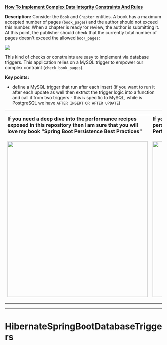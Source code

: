 **[How To Implement Complex Data Integrity Constraints And Rules](https://github.com/AnghelLeonard/Hibernate-SpringBoot/tree/master/HibernateSpringBootDatabaseTriggers)**
 
**Description:** Consider the `Book` and `Chapter` entities. A book has a maximum accepted number of pages (`book_pages`) and the author should not exceed this number. When a chapter is ready for review, the author is submitting it. At this point, the publisher should check that the currently total number of pages doesn't exceed the allowed `book_pages`:

![](https://github.com/AnghelLeonard/Hibernate-SpringBoot/blob/master/HibernateSpringBootDatabaseTriggers/MySQL_Trigger_For_Complex_Data_Integrity_Checks.png)

This kind of checks or constraints are easy to implement via database triggers. This application relies on a MySQL trigger to empower our complex contraint (`check_book_pages`).

**Key points:**
- define a MySQL trigger that run after each insert (if you want to run it after each update as well then extract the trigger logic into a function and call it from two triggers - this is specific to MySQL, while is PostgreSQL we have `AFTER INSERT OR AFTER UPDATE`)

-----------------------------------------------------------------------------------------------------------------------    
<table>
     <tr><td><b>If you need a deep dive into the performance recipes exposed in this repository then I am sure that you will love my book "Spring Boot Persistence Best Practices"</b></td><td><b>If you need a hand of tips and illustrations of 100+ Java persistence performance issues then "Java Persistence Performance Illustrated Guide" is for you.</b></td></tr>
     <tr><td>
<a href="https://www.apress.com/us/book/9781484256251"><p align="left"><img src="https://github.com/AnghelLeonard/Hibernate-SpringBoot/blob/master/Spring%20Boot%20Persistence%20Best%20Practices.jpg" height="500" width="450"/></p></a>
</td><td>
<a href="https://leanpub.com/java-persistence-performance-illustrated-guide"><p align="right"><img src="https://github.com/AnghelLeonard/Hibernate-SpringBoot/blob/master/Java%20Persistence%20Performance%20Illustrated%20Guide.jpg" height="500" width="450"/></p></a>
</td></tr></table>

-----------------------------------------------------------------------------------------------------------------------    
# HibernateSpringBootDatabaseTriggers

